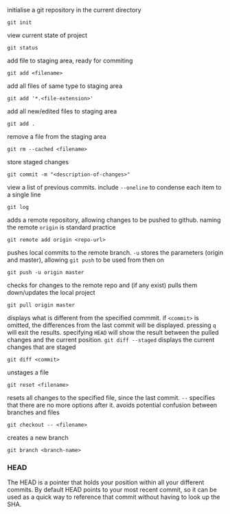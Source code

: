 initialise a git repository in the current directory
```
git init
```
view current state of project
```
git status
```
add file to staging area, ready for commiting
```
git add <filename>
```
add all files of same type to staging area
```
git add '*.<file-extension>'
```
add all new/edited files to staging area
```
git add .
```
remove a file from the staging area
```
git rm --cached <filename>
```
store staged changes
```
git commit -m "<description-of-changes>"
```
view a list of previous commits. include ```--oneline``` to condense each item to a single line
```
git log
```
adds a remote repository, allowing changes to be pushed to github. naming the remote ```origin``` is standard practice
```
git remote add origin <repo-url>
```
pushes local commits to the remote branch. ```-u``` stores the parameters (origin and master), allowing ```git push``` to be used from then on
```
git push -u origin master
```
checks for changes to the remote repo and (if any exist) pulls them down/updates the local project
```
git pull origin master
```
displays what is different from the specified commmit. if ```<commit>``` is omitted, the differences from the last commit will be displayed. pressing ```q``` will exit the results. specifying ```HEAD``` will show the result between the pulled changes and the current position. ```git diff --staged``` displays the current changes that are staged
```
git diff <commit>
```
unstages a file
```
git reset <filename>
```
resets all changes to the specified file, since the last commit. ```--``` specifies that there are no more options after it. avoids potential confusion between branches and files
```
git checkout -- <filename>
```
creates a new branch
```
git branch <branch-name>
```

### HEAD
The HEAD is a pointer that holds your position within all your different commits. By default HEAD points to your most recent commit, so it can be used as a quick way to reference that commit without having to look up the SHA.

